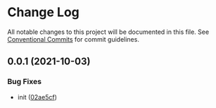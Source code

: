 # Change Log

All notable changes to this project will be documented in this file.
See [Conventional Commits](https://conventionalcommits.org) for commit guidelines.

## 0.0.1 (2021-10-03)


### Bug Fixes

* init ([02ae5cf](https://github.com/corlogix/react-packages/commit/02ae5cfbb1f3b0196540befeb54bc3328cd1d573))
